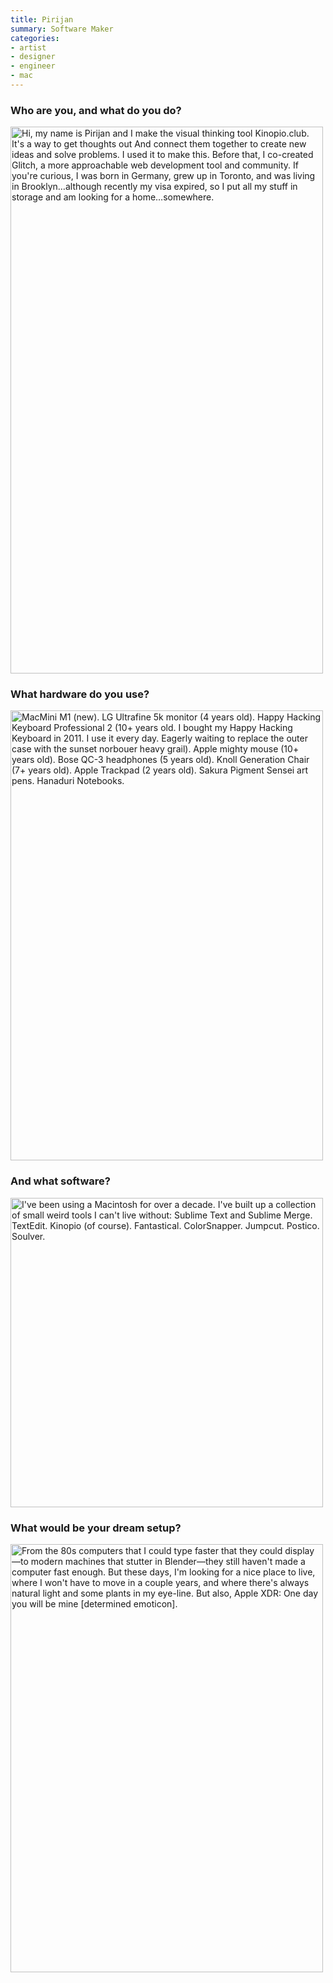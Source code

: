 ```yaml
---
title: Pirijan
summary: Software Maker
categories:
- artist
- designer
- engineer
- mac
---
```


### Who are you, and what do you do?

<img src="/images/interviews/pirijan/1.jpg" width="500" height="875" alt="Hi, my name is Pirijan and I make the visual thinking tool Kinopio.club. It's a way to get thoughts out And connect them together to create new ideas and solve problems. I used it to make this. Before that, I co-created Glitch, a more approachable web development tool and community. If you're curious, I was born in Germany, grew up in Toronto, and was living in Brooklyn…although recently my visa expired, so I put all my stuff in storage and am looking for a home…somewhere." class="detail">

### What hardware do you use?

<img src="/images/interviews/pirijan/2.jpg" width="500" height="720" alt="MacMini M1 (new). LG Ultrafine 5k monitor (4 years old). Happy Hacking Keyboard Professional 2 (10+ years old. I bought my Happy Hacking Keyboard in 2011. I use it every day. Eagerly waiting to replace the outer case with the sunset norbouer heavy grail). Apple mighty mouse (10+ years old). Bose QC-3 headphones (5 years old). Knoll Generation Chair (7+ years old). Apple Trackpad (2 years old). Sakura Pigment Sensei art pens. Hanaduri Notebooks." class="detail">

### And what software?

<img src="/images/interviews/pirijan/3.jpg" width="500" height="495" alt="I've been using a Macintosh for over a decade. I've built up a collection of small weird tools I can't live without: Sublime Text and Sublime Merge. TextEdit. Kinopio (of course). Fantastical. ColorSnapper. Jumpcut. Postico. Soulver." class="detail">

### What would be your dream setup?

<img src="/images/interviews/pirijan/4.jpg" width="500" height="685" alt="From the 80s computers that I could type faster that they could display—to modern machines that stutter in Blender—they still haven't made a computer fast enough. But these days, I'm looking for a nice place to live, where I won't have to move in a couple years, and where there's always natural light and some plants in my eye-line. But also, Apple XDR: One day you will be mine [determined emoticon]." class="detail">
